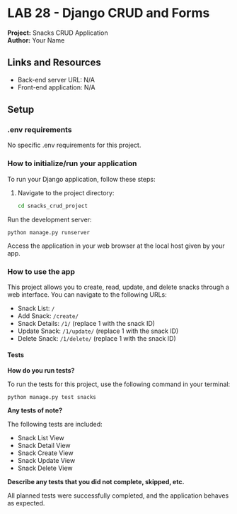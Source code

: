# LAB 28 - Django CRUD and Forms

**Project:** Snacks CRUD Application  
**Author:** Your Name

## Links and Resources

- Back-end server URL: N/A
- Front-end application: N/A

## Setup

### .env requirements

No specific .env requirements for this project.

### How to initialize/run your application

To run your Django application, follow these steps:

1. Navigate to the project directory:
   ```bash
   cd snacks_crud_project
Run the development server:

```
python manage.py runserver
```

Access the application in your web browser at the local host given by your app.

### How to use the app

This project allows you to create, read, update, and delete snacks through a web interface. You can navigate to the following URLs:

- Snack List: `/`
- Add Snack: `/create/`
- Snack Details: `/1/` (replace 1 with the snack ID)
- Update Snack: `/1/update/` (replace 1 with the snack ID)
- Delete Snack: `/1/delete/` (replace 1 with the snack ID)

#### Tests

**How do you run tests?**

To run the tests for this project, use the following command in your terminal:


```
python manage.py test snacks
```

**Any tests of note?**

The following tests are included:

- Snack List View
- Snack Detail View
- Snack Create View
- Snack Update View
- Snack Delete View

**Describe any tests that you did not complete, skipped, etc.**

All planned tests were successfully completed, and the application behaves as expected.